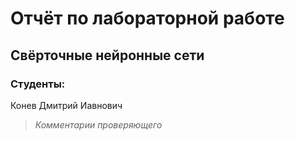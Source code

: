 # Отчёт по лабораторной работе
## Свёрточные нейронные сети

### Студенты: 

Конев Дмитрий Иавнович

> *Комментарии проверяющего*

